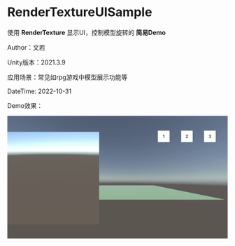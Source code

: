 # RenderTextureUISample

使用 **RenderTexture** 显示UI，控制模型旋转的 **简易Demo**

Author：文若

Unity版本：2021.3.9

应用场景：常见如rpg游戏中模型展示功能等

DateTime: 2022-10-31

Demo效果：

![demo](./Document/gif/demo.gif)
